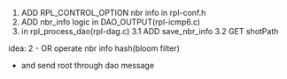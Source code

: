 1. ADD RPL_CONTROL_OPTION nbr info in rpl-conf.h
2. ADD nbr_info logic in DAO_OUTPUT(rpl-icmp6.c)
3. in rpl_process_dao(rpl-dag.c)
  3.1 ADD save_nbr_info 
  3.2 GET shotPath


idea:
2 - OR operate nbr info hash(bloom filter)
  - and send root through dao message
  
